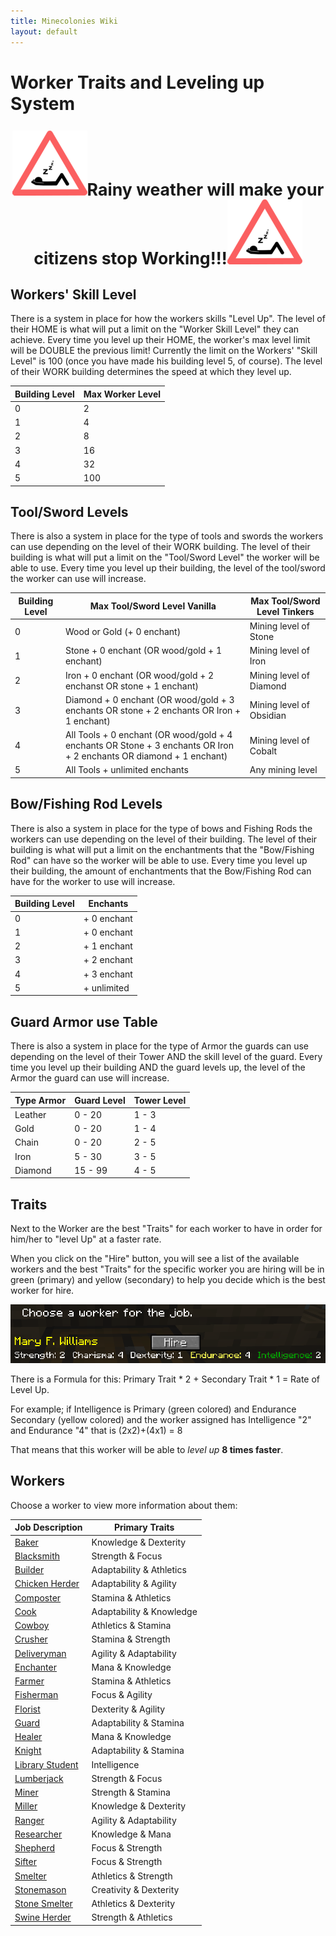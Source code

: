 ```yaml
---
title: Minecolonies Wiki
layout: default
---
```

# Worker Traits and Leveling up System

<p style="text-align:center; font-size:20pt;"><img src="../../assets/images/tutorial/Sleep.png" alt="Sleep"><b>Rainy weather will make your citizens stop Working!!!</b><img src="../../assets/images/tutorial/Sleep.png" alt="Sleep"></p>

## Workers' Skill Level

There is a system in place for how the workers skills "Level Up". The level of their HOME is what will put a limit on the "Worker Skill Level" they can achieve. Every time you level up their HOME, the worker's max level limit will be DOUBLE the previous limit! Currently the limit on the Workers' "Skill Level" is 100 (once you have made his building level 5, of course). The level of their WORK building determines the speed at which they level up.

| Building Level | Max Worker Level |
| -------------- | ---------------- |
| 0              | 2                |
| 1              | 4                |
| 2              | 8                |
| 3              | 16               |
| 4              | 32               |
| 5              | 100              |

## Tool/Sword Levels

There is also a system in place for the type of tools and swords the workers can use depending on the level of their WORK building. The level of their building is what will put a limit on the "Tool/Sword Level" the worker will be able to use. Every time you level up their building, the level of the tool/sword the worker can use will increase.

| Building Level | Max Tool/Sword Level Vanilla | Max Tool/Sword Level Tinkers   |
| -------------- | ---------------------- | ------------------------ |
| 0              | Wood  or Gold (+ 0 enchant)    | Mining level of Stone    |
| 1              | Stone + 0 enchant (OR wood/gold + 1 enchant)  | Mining level of Iron     |
| 2              | Iron + 0 enchant  (OR wood/gold + 2 enchanst OR stone + 1 enchant)  | Mining level of Diamond  |
| 3              | Diamond + 0 enchant (OR wood/gold + 3 enchants OR stone + 2 enchants OR Iron + 1 enchant)  | Mining level of Obsidian |
| 4              | All Tools + 0 enchant (OR wood/gold + 4 enchants OR Stone + 3 enchants OR Iron + 2 enchants OR diamond + 1 enchant)  | Mining level of Cobalt   |
| 5              | All Tools + unlimited enchants  | Any mining level   |


## Bow/Fishing Rod Levels

There is also a system in place for the type of bows and Fishing Rods the workers can use depending on the level of their building. The level of their building is what will put a limit on the enchantments that the "Bow/Fishing Rod" can have so the worker will be able to use. Every time you level up their building, the amount of enchantments that the Bow/Fishing Rod can have for the worker to use will increase.

| Building Level | Enchants  |
| -------------- | ------------- |
| 0              | + 0 enchant   |
| 1              | + 0 enchant   |
| 2              | + 1 enchant   |
| 3              | + 2 enchant   |
| 4              | + 3 enchant   |
| 5              | + unlimited   |


## Guard Armor use Table

There is also a system in place for the type of Armor the guards can use depending on the level of their Tower AND the skill level of the guard. Every time you level up their building AND the guard levels up, the level of the Armor the guard can use will increase.

| Type Armor | Guard Level | Tower Level |
| ---------- | ----------- | ----------- |
| Leather    | 0 - 20      | 1 - 3       |
| Gold       | 0 - 20      | 1 - 4       |
| Chain      | 0 - 20      | 2 - 5       |
| Iron       | 5 - 30      | 3 - 5       |
| Diamond    | 15 - 99     | 4 - 5       |


## Traits

Next to the Worker are the best "Traits" for each worker to have in order for him/her to "level Up" at a faster rate.

When you click on the "Hire" button, you will see a list of the available workers and the best "Traits" for the specific worker you are hiring will be in green (primary) and yellow (secondary) to help you decide which is the best worker for hire.

![Traits](../../assets/images/tutorial/traits.png)

There is a Formula for this: Primary Trait * 2 + Secondary Trait * 1 = Rate of Level Up.

For example; if Intelligence is Primary (green colored) and Endurance Secondary (yellow colored) and the worker assigned has Intelligence "2" and Endurance "4" that is (2x2)+(4x1) = 8

That means that this worker will be able to *level up* **8 times faster**.

## Workers

Choose a worker to view more information about them:

| Job Description                          | Primary Traits           |
| ---------------------------------------- | ------------------------ |
| [Baker](../workers/baker)                | Knowledge & Dexterity    |
| [Blacksmith](../workers/blacksmith)      | Strength & Focus         |
| [Builder](../workers/builder)            | Adaptability & Athletics |
| [Chicken Herder](../workers/chickenherder) | Adaptability & Agility |
| [Composter](../workers/composter)        | Stamina & Athletics      |
| [Cook](../workers/cook)                  | Adaptability & Knowledge |
| [Cowboy](../workers/cowboy)              | Athletics & Stamina      |
| [Crusher](../worker/crusher)             | Stamina & Strength       |
| [Deliveryman](../workers/deliveryman)    | Agility & Adaptability   |
| [Enchanter](../workers/enchanter)        | Mana & Knowledge         |
| [Farmer](../workers/farmer)              | Stamina & Athletics      |
| [Fisherman](../workers/fisherman)        | Focus & Agility          |
| [Florist](../workers/florist)           | Dexterity & Agility      |
| [Guard](../workers/guard)                | Adaptability & Stamina   |
| [Healer](../workers/healer)              | Mana & Knowledge         |
| [Knight](../workers/knight)              | Adaptability & Stamina   |
| [Library Student](../worker/librarystudent) | Intelligence          |
| [Lumberjack](../workers/lumberjack)      | Strength & Focus         |
| [Miner](../workers/miner)                | Strength & Stamina       |
| [Miller](../workers/miller)              | Knowledge & Dexterity    |
| [Ranger](../workers/ranger)              | Agility & Adaptability   |
| [Researcher](../workers/researcher)      | Knowledge & Mana         |
| [Shepherd](../workers/shepherd)          | Focus & Strength         |
| [Sifter](../workers/sifter)              | Focus & Strength         |
| [Smelter](../workers/smelter)            | Athletics & Strength     |
| [Stonemason](../workers/stonemason)      | Creativity & Dexterity   |
| [Stone Smelter](../workers/stonesmelter) | Athletics & Dexterity    |
| [Swine Herder](../workers/swineherder)   | Strength & Athletics     |
